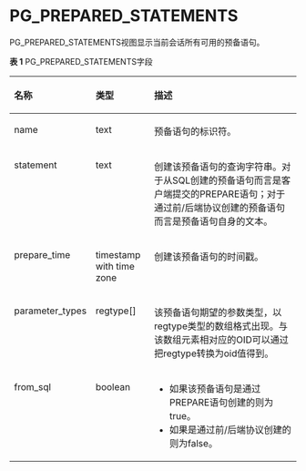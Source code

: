 # PG\_PREPARED\_STATEMENTS<a name="ZH-CN_TOPIC_0289900229"></a>

PG\_PREPARED\_STATEMENTS视图显示当前会话所有可用的预备语句。

**表 1**  PG\_PREPARED\_STATEMENTS字段

<a name="zh-cn_topic_0283136606_zh-cn_topic_0237122425_zh-cn_topic_0059778133_tc25f02433de2419f8da4d0a8c2c8e562"></a>
<table><thead align="left"><tr id="zh-cn_topic_0283136606_zh-cn_topic_0237122425_zh-cn_topic_0059778133_rea54060e599a49eb9c70be97cf91d9a0"><th class="cellrowborder" valign="top" width="22.55%" id="mcps1.2.4.1.1"><p id="zh-cn_topic_0283136606_zh-cn_topic_0237122425_zh-cn_topic_0059778133_a32c1f84b5026462b86d11c4d809914f3"><a name="zh-cn_topic_0283136606_zh-cn_topic_0237122425_zh-cn_topic_0059778133_a32c1f84b5026462b86d11c4d809914f3"></a><a name="zh-cn_topic_0283136606_zh-cn_topic_0237122425_zh-cn_topic_0059778133_a32c1f84b5026462b86d11c4d809914f3"></a>名称</p>
</th>
<th class="cellrowborder" valign="top" width="20.69%" id="mcps1.2.4.1.2"><p id="zh-cn_topic_0283136606_zh-cn_topic_0237122425_zh-cn_topic_0059778133_adc94583cb9b24e22bc66ecd21efdbf23"><a name="zh-cn_topic_0283136606_zh-cn_topic_0237122425_zh-cn_topic_0059778133_adc94583cb9b24e22bc66ecd21efdbf23"></a><a name="zh-cn_topic_0283136606_zh-cn_topic_0237122425_zh-cn_topic_0059778133_adc94583cb9b24e22bc66ecd21efdbf23"></a>类型</p>
</th>
<th class="cellrowborder" valign="top" width="56.76%" id="mcps1.2.4.1.3"><p id="zh-cn_topic_0283136606_zh-cn_topic_0237122425_zh-cn_topic_0059778133_a338cfb9341434b298385f2ba72e9620a"><a name="zh-cn_topic_0283136606_zh-cn_topic_0237122425_zh-cn_topic_0059778133_a338cfb9341434b298385f2ba72e9620a"></a><a name="zh-cn_topic_0283136606_zh-cn_topic_0237122425_zh-cn_topic_0059778133_a338cfb9341434b298385f2ba72e9620a"></a>描述</p>
</th>
</tr>
</thead>
<tbody><tr id="zh-cn_topic_0283136606_zh-cn_topic_0237122425_zh-cn_topic_0059778133_r70b979ea9a8c44088f169a2ed862a5e8"><td class="cellrowborder" valign="top" width="22.55%" headers="mcps1.2.4.1.1 "><p id="zh-cn_topic_0283136606_zh-cn_topic_0237122425_zh-cn_topic_0059778133_a189be4244ba24464883ea28942896966"><a name="zh-cn_topic_0283136606_zh-cn_topic_0237122425_zh-cn_topic_0059778133_a189be4244ba24464883ea28942896966"></a><a name="zh-cn_topic_0283136606_zh-cn_topic_0237122425_zh-cn_topic_0059778133_a189be4244ba24464883ea28942896966"></a>name</p>
</td>
<td class="cellrowborder" valign="top" width="20.69%" headers="mcps1.2.4.1.2 "><p id="zh-cn_topic_0283136606_zh-cn_topic_0237122425_zh-cn_topic_0059778133_ab01485ca1bd84a359dfeeb153ad699f9"><a name="zh-cn_topic_0283136606_zh-cn_topic_0237122425_zh-cn_topic_0059778133_ab01485ca1bd84a359dfeeb153ad699f9"></a><a name="zh-cn_topic_0283136606_zh-cn_topic_0237122425_zh-cn_topic_0059778133_ab01485ca1bd84a359dfeeb153ad699f9"></a>text</p>
</td>
<td class="cellrowborder" valign="top" width="56.76%" headers="mcps1.2.4.1.3 "><p id="zh-cn_topic_0283136606_zh-cn_topic_0237122425_zh-cn_topic_0059778133_a382f47d73e7848e19eb1855c75c577e6"><a name="zh-cn_topic_0283136606_zh-cn_topic_0237122425_zh-cn_topic_0059778133_a382f47d73e7848e19eb1855c75c577e6"></a><a name="zh-cn_topic_0283136606_zh-cn_topic_0237122425_zh-cn_topic_0059778133_a382f47d73e7848e19eb1855c75c577e6"></a>预备语句的标识符。</p>
</td>
</tr>
<tr id="zh-cn_topic_0283136606_zh-cn_topic_0237122425_zh-cn_topic_0059778133_r04a260d93f86474d8a270ecddee95749"><td class="cellrowborder" valign="top" width="22.55%" headers="mcps1.2.4.1.1 "><p id="zh-cn_topic_0283136606_zh-cn_topic_0237122425_zh-cn_topic_0059778133_aba8c43466535431da7394bc8cb15abe7"><a name="zh-cn_topic_0283136606_zh-cn_topic_0237122425_zh-cn_topic_0059778133_aba8c43466535431da7394bc8cb15abe7"></a><a name="zh-cn_topic_0283136606_zh-cn_topic_0237122425_zh-cn_topic_0059778133_aba8c43466535431da7394bc8cb15abe7"></a>statement</p>
</td>
<td class="cellrowborder" valign="top" width="20.69%" headers="mcps1.2.4.1.2 "><p id="zh-cn_topic_0283136606_zh-cn_topic_0237122425_zh-cn_topic_0059778133_af6663e23d11a47f5be18a42f98533bb8"><a name="zh-cn_topic_0283136606_zh-cn_topic_0237122425_zh-cn_topic_0059778133_af6663e23d11a47f5be18a42f98533bb8"></a><a name="zh-cn_topic_0283136606_zh-cn_topic_0237122425_zh-cn_topic_0059778133_af6663e23d11a47f5be18a42f98533bb8"></a>text</p>
</td>
<td class="cellrowborder" valign="top" width="56.76%" headers="mcps1.2.4.1.3 "><p id="zh-cn_topic_0283136606_zh-cn_topic_0237122425_zh-cn_topic_0059778133_a0faf0893b3f8464aba64d3360be7ea39"><a name="zh-cn_topic_0283136606_zh-cn_topic_0237122425_zh-cn_topic_0059778133_a0faf0893b3f8464aba64d3360be7ea39"></a><a name="zh-cn_topic_0283136606_zh-cn_topic_0237122425_zh-cn_topic_0059778133_a0faf0893b3f8464aba64d3360be7ea39"></a>创建该预备语句的查询字符串。对于从SQL创建的预备语句而言是客户端提交的PREPARE语句；对于通过前/后端协议创建的预备语句而言是预备语句自身的文本。</p>
</td>
</tr>
<tr id="zh-cn_topic_0283136606_zh-cn_topic_0237122425_zh-cn_topic_0059778133_r34e57b3cec1d444992a50a171f8473cc"><td class="cellrowborder" valign="top" width="22.55%" headers="mcps1.2.4.1.1 "><p id="zh-cn_topic_0283136606_zh-cn_topic_0237122425_zh-cn_topic_0059778133_aba9e0733d47e4984bfd06d56f1098390"><a name="zh-cn_topic_0283136606_zh-cn_topic_0237122425_zh-cn_topic_0059778133_aba9e0733d47e4984bfd06d56f1098390"></a><a name="zh-cn_topic_0283136606_zh-cn_topic_0237122425_zh-cn_topic_0059778133_aba9e0733d47e4984bfd06d56f1098390"></a>prepare_time</p>
</td>
<td class="cellrowborder" valign="top" width="20.69%" headers="mcps1.2.4.1.2 "><p id="zh-cn_topic_0283136606_zh-cn_topic_0237122425_zh-cn_topic_0059778133_aa36bd62dac9d4647b36218100312733d"><a name="zh-cn_topic_0283136606_zh-cn_topic_0237122425_zh-cn_topic_0059778133_aa36bd62dac9d4647b36218100312733d"></a><a name="zh-cn_topic_0283136606_zh-cn_topic_0237122425_zh-cn_topic_0059778133_aa36bd62dac9d4647b36218100312733d"></a>timestamp with time zone</p>
</td>
<td class="cellrowborder" valign="top" width="56.76%" headers="mcps1.2.4.1.3 "><p id="zh-cn_topic_0283136606_zh-cn_topic_0237122425_zh-cn_topic_0059778133_a8392d26664af4197b11ac091cba47b60"><a name="zh-cn_topic_0283136606_zh-cn_topic_0237122425_zh-cn_topic_0059778133_a8392d26664af4197b11ac091cba47b60"></a><a name="zh-cn_topic_0283136606_zh-cn_topic_0237122425_zh-cn_topic_0059778133_a8392d26664af4197b11ac091cba47b60"></a>创建该预备语句的时间戳。</p>
</td>
</tr>
<tr id="zh-cn_topic_0283136606_zh-cn_topic_0237122425_zh-cn_topic_0059778133_re2b1e3c100874445ae8b9f6672fd44b8"><td class="cellrowborder" valign="top" width="22.55%" headers="mcps1.2.4.1.1 "><p id="zh-cn_topic_0283136606_zh-cn_topic_0237122425_zh-cn_topic_0059778133_aa94b6d5d13c04feb8de4b1e39807c33c"><a name="zh-cn_topic_0283136606_zh-cn_topic_0237122425_zh-cn_topic_0059778133_aa94b6d5d13c04feb8de4b1e39807c33c"></a><a name="zh-cn_topic_0283136606_zh-cn_topic_0237122425_zh-cn_topic_0059778133_aa94b6d5d13c04feb8de4b1e39807c33c"></a>parameter_types</p>
</td>
<td class="cellrowborder" valign="top" width="20.69%" headers="mcps1.2.4.1.2 "><p id="zh-cn_topic_0283136606_zh-cn_topic_0237122425_zh-cn_topic_0059778133_a803006a96b544501aff6c7f8a7ad99a2"><a name="zh-cn_topic_0283136606_zh-cn_topic_0237122425_zh-cn_topic_0059778133_a803006a96b544501aff6c7f8a7ad99a2"></a><a name="zh-cn_topic_0283136606_zh-cn_topic_0237122425_zh-cn_topic_0059778133_a803006a96b544501aff6c7f8a7ad99a2"></a>regtype[]</p>
</td>
<td class="cellrowborder" valign="top" width="56.76%" headers="mcps1.2.4.1.3 "><p id="zh-cn_topic_0283136606_zh-cn_topic_0237122425_zh-cn_topic_0059778133_a027cb0c2fb494d2f96e6a0450a09023e"><a name="zh-cn_topic_0283136606_zh-cn_topic_0237122425_zh-cn_topic_0059778133_a027cb0c2fb494d2f96e6a0450a09023e"></a><a name="zh-cn_topic_0283136606_zh-cn_topic_0237122425_zh-cn_topic_0059778133_a027cb0c2fb494d2f96e6a0450a09023e"></a>该预备语句期望的参数类型，以regtype类型的数组格式出现。与该数组元素相对应的OID可以通过把regtype转换为oid值得到。</p>
</td>
</tr>
<tr id="zh-cn_topic_0283136606_zh-cn_topic_0237122425_zh-cn_topic_0059778133_r79a8e626edca446ea25954f708ff34f9"><td class="cellrowborder" valign="top" width="22.55%" headers="mcps1.2.4.1.1 "><p id="zh-cn_topic_0283136606_zh-cn_topic_0237122425_zh-cn_topic_0059778133_a09d44b7cf3954f4e8b9f58be950ef387"><a name="zh-cn_topic_0283136606_zh-cn_topic_0237122425_zh-cn_topic_0059778133_a09d44b7cf3954f4e8b9f58be950ef387"></a><a name="zh-cn_topic_0283136606_zh-cn_topic_0237122425_zh-cn_topic_0059778133_a09d44b7cf3954f4e8b9f58be950ef387"></a>from_sql</p>
</td>
<td class="cellrowborder" valign="top" width="20.69%" headers="mcps1.2.4.1.2 "><p id="zh-cn_topic_0283136606_zh-cn_topic_0237122425_zh-cn_topic_0059778133_a94df0dd59ab747a58c88656c53f0768c"><a name="zh-cn_topic_0283136606_zh-cn_topic_0237122425_zh-cn_topic_0059778133_a94df0dd59ab747a58c88656c53f0768c"></a><a name="zh-cn_topic_0283136606_zh-cn_topic_0237122425_zh-cn_topic_0059778133_a94df0dd59ab747a58c88656c53f0768c"></a><span id="zh-cn_topic_0283136606_zh-cn_topic_0237122425_text212514558291"><a name="zh-cn_topic_0283136606_zh-cn_topic_0237122425_text212514558291"></a><a name="zh-cn_topic_0283136606_zh-cn_topic_0237122425_text212514558291"></a>boolean</span></p>
</td>
<td class="cellrowborder" valign="top" width="56.76%" headers="mcps1.2.4.1.3 "><a name="zh-cn_topic_0283136606_zh-cn_topic_0237122425_zh-cn_topic_0059778133_ud5f6e7011cc94e4e8c00da10c282bd97"></a><a name="zh-cn_topic_0283136606_zh-cn_topic_0237122425_zh-cn_topic_0059778133_ud5f6e7011cc94e4e8c00da10c282bd97"></a><ul id="zh-cn_topic_0283136606_zh-cn_topic_0237122425_zh-cn_topic_0059778133_ud5f6e7011cc94e4e8c00da10c282bd97"><li>如果该预备语句是通过PREPARE语句创建的则为true。</li><li>如果是通过前/后端协议创建的则为false。</li></ul>
</td>
</tr>
</tbody>
</table>

